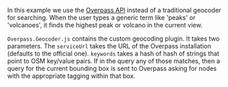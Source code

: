 In this example we use the [Overpass API](https://overpass-api.de/) instead
of a traditional geocoder for searching. When the user types a generic term
like 'peaks' or 'volcanoes', it finds the highest peak or volcano in the
current view.

`Overpass.Geocoder.js` contains the custom geocoding plugin. It takes two
parameters. The `serviceUrl` takes the URL of the Overpass installation
(defaults to the official one). `keywords` takes a hash of hash of strings
that point to OSM key/value pairs. If in the query any of those matches,
then a query for the current bounding box is sent to Overpass asking for
nodes with the appropriate tagging within that box.
